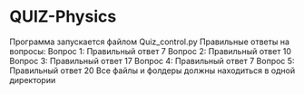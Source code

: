 # QUIZ-Physics
Программа запускается файлом Quiz_control.py
Правильные ответы на вопросы:
Вопрос 1: Правильный ответ 7
Вопрос 2: Правильный ответ 10
Вопрос 3: Правильный ответ 17
Вопрос 4: Правильный ответ 7
Вопрос 5: Правильный ответ 20
Все файлы и фолдеры должны находиться в одной директории
